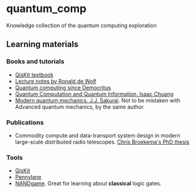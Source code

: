# quantum_comp

Knowledge collection of the quantum computing exploration

## Learning materials

### Books and tutorials

- [QisKit textbook](https://qiskit.org/textbook/preface.html)
- [Lecture notes by Ronald de Wolf](https://homepages.cwi.nl/~rdewolf/qcnotes.pdf)
- [Quantum computing since Democritus](https://www.scottaaronson.com/democritus/)
- [Quantum Computation and Quantum Information. Isaac Chuang](https://www.bol.com/nl/nl/p/quantum-computation-and-quantum-information/1001004010977341/?s2a=)
- [Modern quantum mechanics. J.J. Sakurai](https://www.bol.com/nl/nl/p/modern-quantum-mechanics/9300000013146000/). Not to be mistaken with Advanced quantum mechanics, by the same author.

### Publications

- Commodity compute and data-transport system design in modern large-scale distributed radio telescopes. [Chris Broekema's PhD thesis](https://www.astron.nl/~broekema/Thesis/PhD-Thesis.pdf)
### Tools

- [QisKit](https://qiskit.org/)
- [Pennylane](https://pennylane.ai/)
- [NANDgame](https://nandgame.com/). Great for learning about **classical** logic gates.
